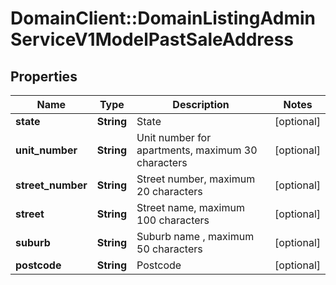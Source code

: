 # DomainClient::DomainListingAdminServiceV1ModelPastSaleAddress

## Properties
Name | Type | Description | Notes
------------ | ------------- | ------------- | -------------
**state** | **String** | State | [optional] 
**unit_number** | **String** | Unit number for apartments, maximum 30 characters | [optional] 
**street_number** | **String** | Street number, maximum 20 characters | [optional] 
**street** | **String** | Street name, maximum 100 characters | [optional] 
**suburb** | **String** | Suburb name , maximum 50 characters | [optional] 
**postcode** | **String** | Postcode | [optional] 


